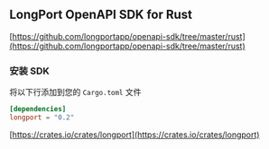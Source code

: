## LongPort OpenAPI SDK for Rust

[https://github.com/longportapp/openapi-sdk/tree/master/rust](https://github.com/longportapp/openapi-sdk/tree/master/rust)

### 安装 SDK

将以下行添加到您的 `Cargo.toml` 文件

```toml
[dependencies]
longport = "0.2"
```

[https://crates.io/crates/longport](https://crates.io/crates/longport)
